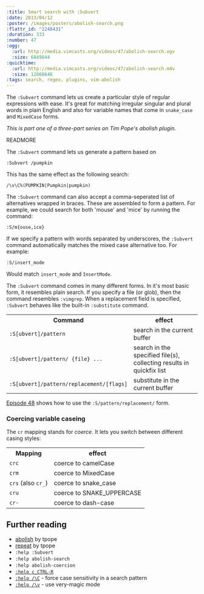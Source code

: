 ```yaml
--- 
:title: Smart search with :Subvert
:date: 2013/04/12
:poster: /images/posters/abolish-search.png
:flattr_id: "1248431"
:duration: 333
:number: 47
:ogg: 
  :url: http://media.vimcasts.org/videos/47/abolish-search.ogv
  :size: 6849844
:quicktime: 
  :url: http://media.vimcasts.org/videos/47/abolish-search.m4v
  :size: 12868646
:tags: search, regex, plugins, vim-abolish
---
```


The `:Subvert` command lets us create a particular style of regular expressions with ease. It's great for matching irregular singular and plural words in plain English and also for variable names that come in `snake_case` and `MixedCase` forms.

*This is part one of a three-part series on Tim Pope's abolish plugin.*

READMORE


The `:Subvert` command lets us generate a pattern based on 

    :Subvert /pumpkin

This has the same effect as the following search:

	/\v\C%(PUMPKIN|Pumpkin|pumpkin)

The `:Subvert` command can also accept a comma-seperated list of alternatives wrapped in braces. These are assembled to form a pattern. For example, we could search for both 'mouse' and 'mice' by running the command:

    :S/m{ouse,ice}

If we specify a pattern with words separated by underscores, the `:Subvert` command automatically matches the mixed case alternative too. For example:

    :S/insert_mode

Would match `insert_mode` and `InsertMode`.

The `:Subvert` command comes in many different forms. In it's most basic form, it resembles plain search. If you specify a file (or glob), then the command resembles `:vimgrep`. When a replacement field is specified, `:Subvert` behaves like the built-in `:substitute` command.

<table>
   <tr>
       <th>Command</th>
       <th>effect</th>
   </tr>
   <tr>
       <td><code>:S[ubvert]/pattern</code></td>
       <td>search in the current buffer</td>
   </tr>
   <tr>
       <td><code>:S[ubvert]/pattern/ {file} ...</code></td>
       <td>search in the specified file(s), collecting results in quickfix list</td>
   </tr>
   <tr>
       <td><code>:S[ubvert]/pattern/replacement/[flags]</code></td>
       <td>substitute in the current buffer</td>
   </tr>
</table>

[Episode 48](/e/48) shows how to use the `:S/pattern/replacement/` form.

### Coercing variable caseing

The `cr` mapping stands for *coerce*. It lets you switch between different casing styles:

<table>
   <tr>
       <th>Mapping</th>
       <th>effect</th>
   </tr>
   <tr>
       <td><code>crc</code></td>
       <td>coerce to camelCase</td>
   </tr>
   <tr>
       <td><code>crm</code></td>
       <td>coerce to MixedCase</td>
   </tr>
   <tr>
       <td><code>crs</code> (also <code>cr_</code>)</td>
       <td>coerce to snake_case</td>
   </tr>
   <tr>
       <td><code>cru</code></td>
       <td>coerce to SNAKE_UPPERCASE</td>
   </tr>
   <tr>
       <td><code>cr-</code></td>
       <td>coerce to dash-case</td>
   </tr>
</table>


## Further reading

* [abolish][] by tpope
* [repeat][] by tpope
* `:help :Subvert`
* `:help abolish-search`
* `:help abolish-coercion`
* [`:help c_CTRL-R`][reg]
* [`:help /\C`][C] - force case sensitivity in a search pattern
* [`:help /\v`][v] - use very-magic mode

[abolish]: https://github.com/tpope/vim-abolish
[repeat]: https://github.com/tpope/vim-repeat
[reg]: http://vimdoc.sourceforge.net/htmldoc/cmdline.html#c_CTRL-R
[C]: http://vimdoc.sourceforge.net/htmldoc/pattern.html#/\C
[v]: http://vimdoc.sourceforge.net/htmldoc/pattern.html#/\v
